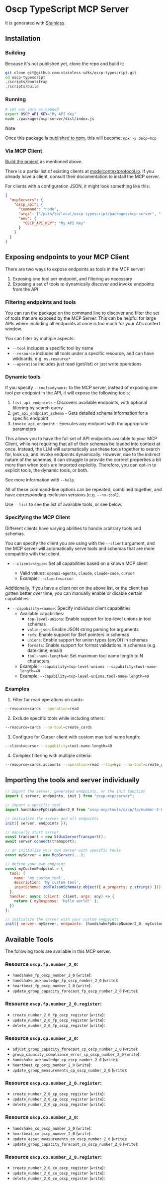 # Oscp TypeScript MCP Server

It is generated with [Stainless](https://www.stainless.com/).

## Installation

### Building

Because it's not published yet, clone the repo and build it:

```sh
git clone git@github.com:stainless-sdks/oscp-typescript.git
cd oscp-typescript
./scripts/bootstrap
./scripts/build
```

### Running

```sh
# set env vars as needed
export OSCP_API_KEY="My API Key"
node ./packages/mcp-server/dist/index.js
```

> [!NOTE]
> Once this package is [published to npm](https://www.stainless.com/docs/guides/publish), this will become: `npx -y oscp-mcp`

### Via MCP Client

[Build the project](#building) as mentioned above.

There is a partial list of existing clients at [modelcontextprotocol.io](https://modelcontextprotocol.io/clients). If you already
have a client, consult their documentation to install the MCP server.

For clients with a configuration JSON, it might look something like this:

```json
{
  "mcpServers": {
    "oscp_api": {
      "command": "node",
      "args": ["/path/to/local/oscp-typescript/packages/mcp-server", "--client=claude", "--tools=dynamic"],
      "env": {
        "OSCP_API_KEY": "My API Key"
      }
    }
  }
}
```

## Exposing endpoints to your MCP Client

There are two ways to expose endpoints as tools in the MCP server:

1. Exposing one tool per endpoint, and filtering as necessary
2. Exposing a set of tools to dynamically discover and invoke endpoints from the API

### Filtering endpoints and tools

You can run the package on the command line to discover and filter the set of tools that are exposed by the
MCP Server. This can be helpful for large APIs where including all endpoints at once is too much for your AI's
context window.

You can filter by multiple aspects:

- `--tool` includes a specific tool by name
- `--resource` includes all tools under a specific resource, and can have wildcards, e.g. `my.resource*`
- `--operation` includes just read (get/list) or just write operations

### Dynamic tools

If you specify `--tools=dynamic` to the MCP server, instead of exposing one tool per endpoint in the API, it will
expose the following tools:

1. `list_api_endpoints` - Discovers available endpoints, with optional filtering by search query
2. `get_api_endpoint_schema` - Gets detailed schema information for a specific endpoint
3. `invoke_api_endpoint` - Executes any endpoint with the appropriate parameters

This allows you to have the full set of API endpoints available to your MCP Client, while not requiring that all
of their schemas be loaded into context at once. Instead, the LLM will automatically use these tools together to
search for, look up, and invoke endpoints dynamically. However, due to the indirect nature of the schemas, it
can struggle to provide the correct properties a bit more than when tools are imported explicitly. Therefore,
you can opt-in to explicit tools, the dynamic tools, or both.

See more information with `--help`.

All of these command-line options can be repeated, combined together, and have corresponding exclusion versions (e.g. `--no-tool`).

Use `--list` to see the list of available tools, or see below.

### Specifying the MCP Client

Different clients have varying abilities to handle arbitrary tools and schemas.

You can specify the client you are using with the `--client` argument, and the MCP server will automatically
serve tools and schemas that are more compatible with that client.

- `--client=<type>`: Set all capabilities based on a known MCP client

  - Valid values: `openai-agents`, `claude`, `claude-code`, `cursor`
  - Example: `--client=cursor`

Additionally, if you have a client not on the above list, or the client has gotten better
over time, you can manually enable or disable certain capabilities:

- `--capability=<name>`: Specify individual client capabilities
  - Available capabilities:
    - `top-level-unions`: Enable support for top-level unions in tool schemas
    - `valid-json`: Enable JSON string parsing for arguments
    - `refs`: Enable support for $ref pointers in schemas
    - `unions`: Enable support for union types (anyOf) in schemas
    - `formats`: Enable support for format validations in schemas (e.g. date-time, email)
    - `tool-name-length=N`: Set maximum tool name length to N characters
  - Example: `--capability=top-level-unions --capability=tool-name-length=40`
  - Example: `--capability=top-level-unions,tool-name-length=40`

### Examples

1. Filter for read operations on cards:

```bash
--resource=cards --operation=read
```

2. Exclude specific tools while including others:

```bash
--resource=cards --no-tool=create_cards
```

3. Configure for Cursor client with custom max tool name length:

```bash
--client=cursor --capability=tool-name-length=40
```

4. Complex filtering with multiple criteria:

```bash
--resource=cards,accounts --operation=read --tag=kyc --no-tool=create_cards
```

## Importing the tools and server individually

```js
// Import the server, generated endpoints, or the init function
import { server, endpoints, init } from "oscp-mcp/server";

// import a specific tool
import handshakeFpOscpNumber2_0 from "oscp-mcp/tools/oscp/fp/number-2-0/handshake-fp-oscp-number-2-0";

// initialize the server and all endpoints
init({ server, endpoints });

// manually start server
const transport = new StdioServerTransport();
await server.connect(transport);

// or initialize your own server with specific tools
const myServer = new McpServer(...);

// define your own endpoint
const myCustomEndpoint = {
  tool: {
    name: 'my_custom_tool',
    description: 'My custom tool',
    inputSchema: zodToJsonSchema(z.object({ a_property: z.string() })),
  },
  handler: async (client: client, args: any) => {
    return { myResponse: 'Hello world!' };
  })
};

// initialize the server with your custom endpoints
init({ server: myServer, endpoints: [handshakeFpOscpNumber2_0, myCustomEndpoint] });
```

## Available Tools

The following tools are available in this MCP server.

### Resource `oscp.fp.number_2_0`:

- `handshake_fp_oscp_number_2_0` (`write`):
- `handshake_acknowledge_fp_oscp_number_2_0` (`write`):
- `heartbeat_fp_oscp_number_2_0` (`write`):
- `update_group_capacity_forecast_fp_oscp_number_2_0` (`write`):

### Resource `oscp.fp.number_2_0.register`:

- `create_number_2_0_fp_oscp_register` (`write`):
- `update_number_2_0_fp_oscp_register` (`write`):
- `delete_number_2_0_fp_oscp_register` (`write`):

### Resource `oscp.cp.number_2_0`:

- `adjust_group_capacity_forecast_cp_oscp_number_2_0` (`write`):
- `group_capacity_compliance_error_cp_oscp_number_2_0` (`write`):
- `handshake_acknowledge_cp_oscp_number_2_0` (`write`):
- `heartbeat_cp_oscp_number_2_0` (`write`):
- `update_group_measurements_cp_oscp_number_2_0` (`write`):

### Resource `oscp.cp.number_2_0.register`:

- `create_number_2_0_cp_oscp_register` (`write`):
- `update_number_2_0_cp_oscp_register` (`write`):
- `delete_number_2_0_cp_oscp_register` (`write`):

### Resource `oscp.co.number_2_0`:

- `handshake_co_oscp_number_2_0` (`write`):
- `heartbeat_co_oscp_number_2_0` (`write`):
- `update_asset_measurements_co_oscp_number_2_0` (`write`):
- `update_group_capacity_forecast_co_oscp_number_2_0` (`write`):

### Resource `oscp.co.number_2_0.register`:

- `create_number_2_0_co_oscp_register` (`write`):
- `update_number_2_0_co_oscp_register` (`write`):
- `delete_number_2_0_co_oscp_register` (`write`):
